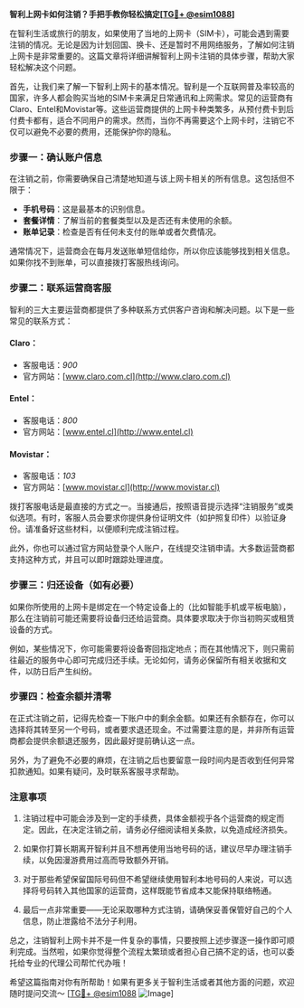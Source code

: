 **智利上网卡如何注销？手把手教你轻松搞定[[TG💪+ @esim1088](https://t.me/s/esim1088)]**

在智利生活或旅行的朋友，如果使用了当地的上网卡（SIM卡），可能会遇到需要注销的情况。无论是因为计划回国、换卡、还是暂时不用网络服务，了解如何注销上网卡是非常重要的。这篇文章将详细讲解智利上网卡注销的具体步骤，帮助大家轻松解决这个问题。

首先，让我们来了解一下智利上网卡的基本情况。智利是一个互联网普及率较高的国家，许多人都会购买当地的SIM卡来满足日常通讯和上网需求。常见的运营商有Claro、Entel和Movistar等。这些运营商提供的上网卡种类繁多，从预付费卡到后付费卡都有，适合不同用户的需求。然而，当你不再需要这个上网卡时，注销它不仅可以避免不必要的费用，还能保护你的隐私。

### 步骤一：确认账户信息

在注销之前，你需要确保自己清楚地知道与该上网卡相关的所有信息。这包括但不限于：

- **手机号码**：这是最基本的识别信息。
- **套餐详情**：了解当前的套餐类型以及是否还有未使用的余额。
- **账单记录**：检查是否有任何未支付的账单或者欠费情况。

通常情况下，运营商会在每月发送账单短信给你，所以你应该能够找到相关信息。如果你找不到账单，可以直接拨打客服热线询问。

### 步骤二：联系运营商客服

智利的三大主要运营商都提供了多种联系方式供客户咨询和解决问题。以下是一些常见的联系方式：

#### Claro：
- 客服电话：*900*
- 官方网站：[www.claro.com.cl](http://www.claro.com.cl)

#### Entel：
- 客服电话：*800*
- 官方网站：[www.entel.cl](http://www.entel.cl)

#### Movistar：
- 客服电话：*103*
- 官方网站：[www.movistar.cl](http://www.movistar.cl)

拨打客服电话是最直接的方式之一。当接通后，按照语音提示选择“注销服务”或类似选项。有时，客服人员会要求你提供身份证明文件（如护照复印件）以验证身份。请准备好这些材料，以便顺利完成注销过程。

此外，你也可以通过官方网站登录个人账户，在线提交注销申请。大多数运营商都支持这种方式，并且可以即时跟踪处理进度。

### 步骤三：归还设备（如有必要）

如果你所使用的上网卡是绑定在一个特定设备上的（比如智能手机或平板电脑），那么在注销前可能还需要将设备归还给运营商。具体要求取决于你当初购买或租赁设备的方式。

例如，某些情况下，你可能需要将设备寄回指定地点；而在其他情况下，则只需前往最近的服务中心即可完成归还手续。无论如何，请务必保留所有相关收据和文件，以防日后产生纠纷。

### 步骤四：检查余额并清零

在正式注销之前，记得先检查一下账户中的剩余金额。如果还有余额存在，你可以选择将其转至另一个号码，或者要求退还现金。不过需要注意的是，并非所有运营商都会提供余额退还服务，因此最好提前确认这一点。

另外，为了避免不必要的麻烦，在注销之后也要留意一段时间内是否收到任何异常扣款通知。如果有疑问，及时联系客服寻求帮助。

### 注意事项

1. 注销过程中可能会涉及到一定的手续费，具体金额视乎各个运营商的规定而定。因此，在决定注销之前，请务必仔细阅读相关条款，以免造成经济损失。
   
2. 如果你打算长期离开智利并且不想再使用当地号码的话，建议尽早办理注销手续，以免因漫游费用过高而导致额外开销。

3. 对于那些希望保留国际号码但不希望继续使用智利本地号码的人来说，可以选择将号码转入其他国家的运营商，这样既能节省成本又能保持联络畅通。

4. 最后一点非常重要——无论采取哪种方式注销，请确保妥善保管好自己的个人信息，防止泄露给不法分子利用。

总之，注销智利上网卡并不是一件复杂的事情，只要按照上述步骤逐一操作即可顺利完成。当然啦，如果你觉得整个流程太繁琐或者担心自己搞不定的话，也可以委托给专业的代理公司帮忙代办哦！

希望这篇指南对你有所帮助！如果有更多关于智利生活或者其他方面的问题，欢迎随时提问交流～ [[TG💪+ @esim1088](https://t.me/s/esim1088) ![Image](https://i.postimg.cc/4NQfJmqS/Snipaste-2025-05-13-00-14-12.png)]